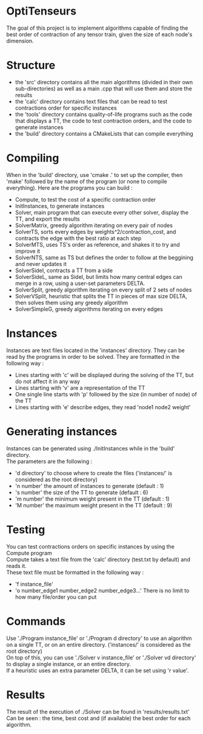 # OptiTenseurs
The goal of this project is to implement algorithms capable of finding the best order of contraction of any tensor train, given the size of each node's dimension.

# Structure
* the 'src' directory contains all the main algorithms (divided in their own sub-directories) as well as a main .cpp that will use them and store the results
* the 'calc' directory contains text files that can be read to test contractions order for specific instances
* the 'tools' directory contains quality-of-life programs such as the code that displays a TT, the code to test contraction orders, and the code to generate instances
* the 'build' directory contains a CMakeLists that can compile everything

# Compiling
When in the 'build' directory, use 'cmake .' to set up the compiler, then 'make' followed by the name of the program (or none to compile everything). Here are the programs you can build :
* Compute, to test the cost of a specific contraction order
* InitInstances, to generate instances
* Solver, main program that can execute every other solver, display the TT, and export the results
* SolverMatrix, greedy algorithm iterating on every pair of nodes
* SolverTS, sorts every edges by weights^2/contraction_cost, and contracts the edge with the best ratio at each step
* SolverMTS, uses TS's order as reference, and shakes it to try and improve it
* SolverNTS, same as TS but defines the order to follow at the beggining and never updates it
* SolverSideI, contracts a TT from a side
* SolverSideL, same as SideI, but limits how many central edges can merge in a row, using a user-set parameters DELTA.
* SolverSplit, greedy algorithm iterating on every split of 2 sets of nodes
* SolverVSplit, heuristic that splits the TT in pieces of max size DELTA, then solves them using any greedy algorithm
* SolverSimpleG, greedy algorithms iterating on every edges

# Instances
Instances are text files located in the 'instances' directory. They can be read by the programs in order to be solved.
They are formatted in the following way :
* Lines starting with 'c' will be displayed during the solving of the TT, but do not affect it in any way
* Lines starting with 'v' are a representation of the TT
* One single line starts with 'p' followed by the size (in number of node) of the TT
* Lines starting with 'e' describe edges, they read 'node1 node2 weight'

# Generating instances
Instances can be generated using ./InitInstances while in the 'build' directory.  
The parameters are the following :
* 'd directory' to choose where to create the files ('instances/' is considered as the root directory)
* 'n number' the amount of instances to generate (default : 1)
* 's number' the size of the TT to generate (default : 6)
* 'm number' the minimum weight present in the TT (default : 1)
* 'M number' the maximum weight present in the TT (default : 9)

# Testing
You can test contractions orders on specific instances by using the Compute program  
Compute takes a text file from the 'calc' directory (test.txt by default) and reads it.  
These text file must be formatted in the following way :
* 'f instance_file'
* 'o number_edge1 number_edge2 number_edge3...'
There is no limit to how many file/order you can put

# Commands
Use './Program instance_file' or './Program d directory' to use an algorithm on a single TT, or on an entire directory. ('instances/' is considered as the root directory)  
On top of this, you can use './Solver v instance_file' or './Solver vd directory' to display a single instance, or an entire directory.  
If a heuristic uses an extra parameter DELTA, it can be set using 'r value'.

# Results
The result of the execution of ./Solver can be found in 'results/results.txt'  
Can be seen : the time, best cost and (if available) the best order for each algorithm.
